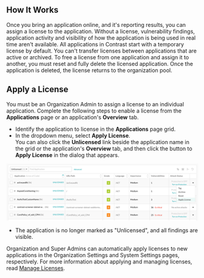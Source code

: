 <!--
title: "Licensing An Application"
description: "Apply a license to an application."
tags: "user applications licensing"
-->

## How It Works 

Once you bring an application online, and it's reporting results, you can assign a license to the application. Without a license, vulnerability findings, application activity and visibility of how the application is being used in real time aren't available. All applications in Contrast start with a temporary license by default. You can't transfer licenses between applications that are active or archived. To free a license from one application and assign it to another, you must reset and fully delete the licensed application. Once the application is deleted, the license returns to the organization pool. 

## Apply a License 

You must be an Organization Admin to assign a license to an individual application. Complete the following steps to enable a license from the **Applications** page or an application's **Overview** tab. 

* Identify the application to license in the **Applications** page grid.
* In the dropdown menu, select **Apply License**. <br> You can also click the **Unlicensed** link beside the application name in the grid or the application's **Overview** tab, and then click the button to **Apply License** in the dialog that appears.

<a href="assets/images/License-application-grid.png" rel="lightbox" title="Apply license to an application"><img class="thumbnail" src="assets/images/License-application-grid.png"/></a>

* The application is no longer marked as "Unlicensed", and all findings are visible.

Organization and Super Admins can automatically apply licenses to new applications in the Organization Settings and System Settings pages, respectively. For more information about applying and managing licenses, read [Manage Licenses](admin-manageorgs.html#manage-license). 
